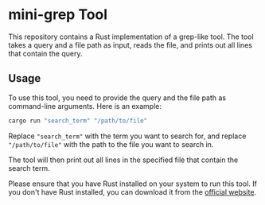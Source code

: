 # mini-grep Tool

This repository contains a Rust implementation of a grep-like tool. The tool takes a query and a file path as input, reads the file, and prints out all lines that contain the query.

## Usage

To use this tool, you need to provide the query and the file path as command-line arguments. Here is an example:

```bash
cargo run "search_term" "/path/to/file"
```

Replace `"search_term"` with the term you want to search for, and replace `"/path/to/file"` with the path to the file you want to search in.

The tool will then print out all lines in the specified file that contain the search term.

Please ensure that you have Rust installed on your system to run this tool. If you don't have Rust installed, you can download it from the [official website](https://www.rust-lang.org/tools/install).